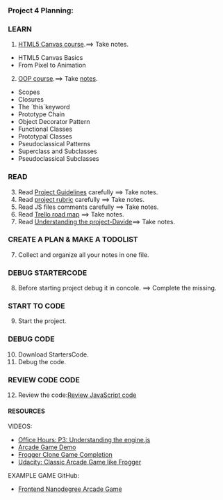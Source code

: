 ### Project 4 Planning:

### LEARN
  1. [HTML5 Canvas course](https://classroom.udacity.com/courses/ud292).==> Take notes.
  - HTML5 Canvas Basics
  - From Pixel to Animation
  2. [OOP course](https://classroom.udacity.com/courses/ud292).==> Take [notes](https://docs.google.com/document/d/1F9DY2TtWbI29KSEIot1WXRqqao7OCd7OOC2W3oubSmc/pub?%20embedded=true#h.x3l4yzzbeosv).
  - Scopes
  - Closures
  - The ´this´keyword
  - Prototype Chain
  - Object Decorator Pattern
  - Functional Classes
  - Prototypal Classes
  - Pseudoclassical Patterns
  - Superclass and Subclasses
  - Pseudoclassical Subclasses

### READ
  3. Read [Project Guidelines]() carefully ==> Take notes.
  4. Read [project rubric](https://review.udacity.com/#!/projects/2696458597/rubric) carefully ==> Take notes.
  5. Read JS files comments carefully ==> Take notes.
  6. Read [Trello road map](https://trello.com/b/LhvG0w4X/fend-help-board) ==> Take notes.
  7. Read [Understanding the project-Davide](https://github.com/davide2894/frontend-nanodegree-arcade-game/blob/master/understanding-the-project.md)==> Take notes.

### CREATE A PLAN & MAKE A TODOLIST
  7. Collect and organize all your notes in one file.
  
### DEBUG STARTERCODE
  8. Before starting project debug it in concole. ==> Complete the missing.

### START TO CODE  
  9. Start the project.

### DEBUG CODE
  10. Download StartersCode.
  11. Debug the code.

### REVIEW CODE CODE
  12. Review the code:[Review JavaScript code](http://udacity.github.io/frontend-nanodegree-styleguide/javascript.html)
  
#### RESOURCES
VIDEOS:
- [Office Hours: P3: Understanding the engine.js](https://www.youtube.com/watch?v=oLSu3zc2jSA)
- [Arcade Game Demo](https://www.youtube.com/watch?v=SxeHV1kt7iU&feature=youtu.be)
- [Frogger Clone Game Completion](https://www.youtube.com/watch?v=cvF55i4Pb9M)
- [Udacity: Classic Arcade Game like Frogger](https://www.youtube.com/watch?v=7PHhRrjgTDA)

EXAMPLE GAME GitHub:
- [Frontend Nanodegree Arcade Game](https://github.com/JayBtrdgrd/frontend-nanodegree-arcade-game/blob/gh-pages/README.md)
